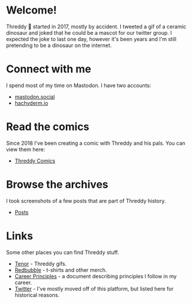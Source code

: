 # Welcome!

Threddy 🦖 started in 2017, mostly by accident. I tweeted a gif of a ceramic dinosaur and joked that he could be a mascot for our twitter group. I expected the joke to last one day, however it's been years and I'm still pretending to be a dinosaur on the internet.

# Connect with me

I spend most of my time on Mastodon. I have two accounts:

* [mastodon.social](https://mastodon.social/@threddyrex)
* [hachyderm.io](https://hachyderm.io/@threddyrex)

# Read the comics

Since 2018 I've been creating a comic with Threddy and his pals. You can view them here:

* [Threddy Comics](https://github.com/threddyrex/threddyrex/blob/main/comics.md)


# Browse the archives

I took screenshots of a few posts that are part of Threddy history.

* [Posts](https://github.com/threddyrex/threddyrex/blob/main/posts.md)

# Links

Some other places you can find Threddy stuff.

* [Tenor](https://tenor.com/users/threddyrex) - Threddy gifs.
* [Redbubble](https://www.redbubble.com/people/threddythetrex) - t-shirts and other merch.
* [Career Principles](https://github.com/threddyrex/docs/blob/main/career-principles.md) - a document describing principles I follow in my career.
* [Twitter](https://twitter.com/threddyrex) - I've mostly moved off of this platform, but listed here for historical reasons.

